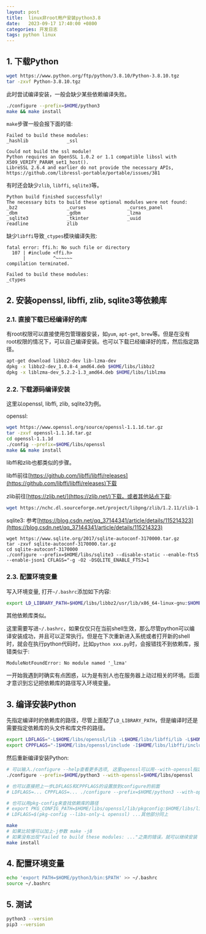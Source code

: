 ```yaml
---
layout: post
title:  linux非root用户安装python3.8
date:   2023-09-17 17:40:00 +0800
categories: 开发日志
tags: python linux
---
```



## 1. 下载Python
```bash
wget https://www.python.org/ftp/python/3.8.10/Python-3.8.10.tgz
tar -zxvf Python-3.8.10.tgz
```
此时尝试编译安装，一般会缺少某些依赖编译失败。
```bash
./configure --prefix=$HOME/python3
make && make install
```
`make`步骤一般会报下面的错:
```
Failed to build these modules:
_hashlib              _ssl                                     

Could not build the ssl module!
Python requires an OpenSSL 1.0.2 or 1.1 compatible libssl with X509_VERIFY_PARAM_set1_host().
LibreSSL 2.6.4 and earlier do not provide the necessary APIs, https://github.com/libressl-portable/portable/issues/381
```
有时还会缺少`zlib`, `libffi`, `sqlite3`等。
```
Python build finished successfully!
The necessary bits to build these optional modules were not found:
_bz2                  _curses               _curses_panel      
_dbm                  _gdbm                 _lzma              
_sqlite3              _tkinter              _uuid              
readline              zlib   
```
缺少`libffi`导致`_ctypes`模块编译失败:
```
fatal error: ffi.h: No such file or directory
  107 | #include <ffi.h>
      |          ^~~~~~~
compilation terminated.

Failed to build these modules:
_ctypes 
```

## 2. 安装openssl, libffi, zlib, sqlite3等依赖库

### 2.1. 直接下载已经编译好的库
有root权限可以直接使用包管理器安装，如`yum`, `apt-get`, `brew`等。但是在没有root权限的情况下，可以自己编译安装。也可以下载已经编译好的库，然后指定路径。

```bash
apt-get download libbz2-dev lib-lzma-dev
dpkg -x libbz2-dev_1.0.8-4_amd64.deb $HOME/libs/libbz2
dpkg -x liblzma-dev_5.2.2-1.3_amd64.deb $HOME/libs/liblzma
```

### 2.2. 下载源码编译安装

这里以openssl, libffi, zlib, sqlite3为例。

openssl:

```bash
wget https://www.openssl.org/source/openssl-1.1.1d.tar.gz
tar -zxvf openssl-1.1.1d.tar.gz
cd openssl-1.1.1d
./config --prefix=$HOME/libs/openssl
make && make install
```

libffi和zlib也都类似的步骤。

libffi前往[https://github.com/libffi/libffi/releases](https://github.com/libffi/libffi/releases)下载

zlib前往[https://zlib.net/](https://zlib.net/)下载。或者其他站点下载:
```bash
wget https://nchc.dl.sourceforge.net/project/libpng/zlib/1.2.11/zlib-1.2.11.tar.gz
```

sqlite3: 参考[https://blog.csdn.net/qq_37144341/article/details/115214323](https://blog.csdn.net/qq_37144341/article/details/115214323)

```
wget https://www.sqlite.org/2017/sqlite-autoconf-3170000.tar.gz
tar -zxvf sqlite-autoconf-3170000.tar.gz
cd sqlite-autoconf-3170000
./configure --prefix=$HOME/libs/sqlite3 --disable-static --enable-fts5 --enable-json1 CFLAGS="-g -O2 -DSQLITE_ENABLE_FTS3=1 
```

### 2.3. 配置环境变量

写入环境变量, 打开`~/.bashrc`添加如下内容:

```bash
export LD_LIBRARY_PATH=$HOME/libs/libbz2/usr/lib/x86_64-linux-gnu:$HOME/libs/liblzma/usr/lib/x86_64-linux-gnu:$LD_LIBRARY_PATH
```

其他依赖库类似。

这里需要写进`~/.bashrc`，如果仅仅只在当前shell生效，那么尽管python可以编译安装成功，并且可以正常执行。但是在下次重新进入系统或者打开新的shell时，就会在执行python代码时，比如`python xxx.py`时，会报错找不到依赖库，报错类似于:

```
ModuleNotFoundError: No module named '_lzma'
```

一开始我遇到时确实有点困惑，以为是有别人也在服务器上动过相关的环境。后面才意识到忘记把依赖库的路径写入环境变量。

## 3. 编译安装Python
先指定编译时的依赖库的路径，尽管上面配了`LD_LIBRARY_PATH`，但是编译时还是需要指定依赖库的头文件和库文件的路径。

```bash
export LDFLAGS="-L$HOME/libs/openssl/lib -L$HOME/libs/libffi/lib -L$HOME/libs/zlib/lib"
export CPPFLAGS="-I$HOME/libs/openssl/include -I$HOME/libs/libffi/include -I$HOME/libs/zlib/include"
```

然后重新编译安装Python:

```bash
# 可以输入./configure --help查看更多选项, 这里openssl可以用--with-openssl指定
./configure --prefix=$HOME/python3 --with-openssl=$HOME/libs/openssl

# 也可以直接把上一步LDFLAGS和CPPFLAGS的设置放到configure的前面
# LDFLAGS=... CPPFLAGS=... ./configure --prefix=$HOME/python3 --with-openssl=$HOME/libs/openssl

# 也可以用pkg-config来查找依赖库的路径
# export PKG_CONFIG_PATH=$HOME/libs/openssl/lib/pkgconfig:$HOME/libs/libffi/lib/pkgconfig:$HOME/libs/zlib/lib/pkgconfig
# LDFLAGS=$(pkg-config --libs-only-L openssl) ...其他部分同上
```

```bash
make
# 如果比较慢可以加上-j参数 make -j8
# 如果没有出现"Failed to build these modules: ..."之类的错误，就可以继续安装
make install
```

## 4. 配置环境变量
```bash
echo 'export PATH=$HOME/python3/bin:$PATH' >> ~/.bashrc
source ~/.bashrc
```

## 5. 测试
```bash
python3 --version
pip3 --version
```



